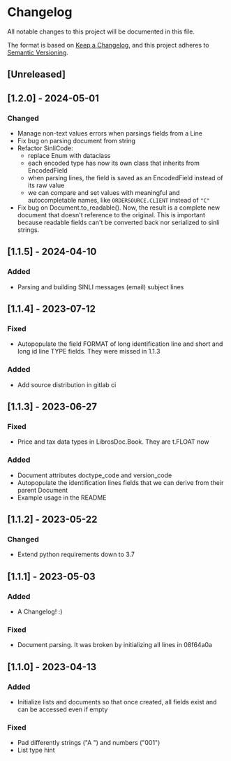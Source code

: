 # Changelog

All notable changes to this project will be documented in this file.

The format is based on [Keep a Changelog](https://keepachangelog.com/en/1.0.0/),
and this project adheres to [Semantic Versioning](https://semver.org/spec/v2.0.0.html).

## [Unreleased]

## [1.2.0] - 2024-05-01

### Changed

- Manage non-text values errors when parsings fields from a Line
- Fix bug on parsing document from string
- Refactor SinliCode:
  - replace Enum with dataclass
  - each encoded type has now its own class that inherits from EncodedField
  - when parsing lines, the field is saved as an EncodedField instead of its
      raw value
  - we can compare and set values with meaningful and autocompletable names,
      like `ORDERSOURCE.CLIENT` instead of `"C"`
- Fix bug on Document.to_readable(). Now, the result is a complete new document
    that doesn't reference to the original. This is important because readable
    fields can't be converted back nor serialized to sinli strings.

## [1.1.5] - 2024-04-10

### Added

- Parsing and building  SINLI messages (email) subject lines

## [1.1.4] - 2023-07-12

### Fixed

- Autopopulate the field FORMAT of long identification line and short and long id line TYPE fields. They were missed in 1.1.3

### Added

- Add source distribution in gitlab ci

## [1.1.3] - 2023-06-27

### Fixed

- Price and tax data types in LibrosDoc.Book. They are t.FLOAT now

### Added

- Document attributes doctype_code and version_code
- Autopopulate the identification lines fields that we can derive from their parent Document
- Example usage in the README

## [1.1.2] - 2023-05-22

### Changed

- Extend python requirements down to 3.7

## [1.1.1] - 2023-05-03

### Added

- A Changelog! :)

### Fixed

- Document parsing. It was broken by initializing all lines in 08f64a0a

## [1.1.0] - 2023-04-13

### Added

- Initialize lists and documents so that once created, all fields exist and can be accessed even if empty

### Fixed

- Pad differently strings ("A   ") and numbers ("001")
- List type hint

